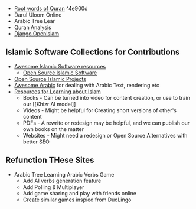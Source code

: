 - [Root words of Quran](https://www.rootwordsofquran.com/) ^4e900d
- Darul Uloom Online
- Arabic Tree Lear
- [Quran Analysis](https://www.qurananalysis.com/analysis/word-frequency.php?lang=EN)
- [Django OpenIslam](https://www.openislam.org/)


## Islamic Software Collections for Contributions
- [Awesome Islamic Software resources](https://github.com/AhmedKamal/awesome-Islam)
	- [Open Source Islamic Software](https://github.com/AhmedKamal/awesome-Islam/blob/master/islamic-software/README.md)
- [Open Source Islamic Projects](https://github.com/choubari/Awesome-Muslims)
- [Awesome Arabic](https://github.com/01walid/awesome-arabic) for dealing with Arabic Text, rendering etc
- [Resources for Learning about Islam](https://github.com/JobeEnterprise/awesome-islam)
	- Books - Can be turned into video for content creation, or use to train our [[Khizr AI model]]
	- Videos - Might be helpful for Creating short versions of other's content
	- PDFs - A rewrite or redesign may be helpful, and we can publish our own books on the matter
	- Websites - Might need a redesign or Open Source Alternatives with better SEO

## Refunction THese Sites

- Arabic Tree Learning Arabic Verbs Game
	- Add AI verbs generation feature
	- Add Polling & Multiplayer
	- Add game sharing and play with friends online
	- Create similar games inspied from DuoLingo